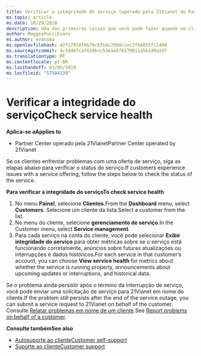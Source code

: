 ```yaml
---
title: Verificar a integridade do serviço (operado pela 21Vianet do Partner Center)
ms.topic: article
ms.date: 10/29/2018
description: Uma das primeiras coisas que você pode fazer quando um cliente estiver tendo problemas com um serviço é verificar a integridade do serviço.
author: MaggiePucciEvans
ms.author: evansma
ms.openlocfilehash: d2f17918f6679cbfb6c299dccec2f84855f1140d
ms.sourcegitcommit: 4c34d6fcaf020bcc53eaa5f0379011a56149a14f
ms.translationtype: MT
ms.contentlocale: pt-BR
ms.lasthandoff: 03/05/2019
ms.locfileid: "57584139"
---
```

# <a name="check-service-health"></a><span data-ttu-id="edb0f-103">Verificar a integridade do serviço</span><span class="sxs-lookup"><span data-stu-id="edb0f-103">Check service health</span></span>

<span data-ttu-id="edb0f-104">**Aplica-se a**</span><span class="sxs-lookup"><span data-stu-id="edb0f-104">**Applies to**</span></span>

-   <span data-ttu-id="edb0f-105">Partner Center operado pela 21Vianet</span><span class="sxs-lookup"><span data-stu-id="edb0f-105">Partner Center operated by 21Vianet</span></span>


<span data-ttu-id="edb0f-106">Se os clientes enfrentar problemas com uma oferta de serviço, siga as etapas abaixo para verificar o status do serviço.</span><span class="sxs-lookup"><span data-stu-id="edb0f-106">If customers experience issues with a service offering, follow the steps below to check the status of the service.</span></span>

<span data-ttu-id="edb0f-107">**Para verificar a integridade do serviço**</span><span class="sxs-lookup"><span data-stu-id="edb0f-107">**To check service health**</span></span>

1.  <span data-ttu-id="edb0f-108">No menu **Painel**, selecione **Clientes**.</span><span class="sxs-lookup"><span data-stu-id="edb0f-108">From the **Dashboard** menu, select **Customers**.</span></span> <span data-ttu-id="edb0f-109">Selecione um cliente da lista.</span><span class="sxs-lookup"><span data-stu-id="edb0f-109">Select a customer from the list.</span></span>
2.  <span data-ttu-id="edb0f-110">No menu do cliente, selecione **gerenciamento de serviço**.</span><span class="sxs-lookup"><span data-stu-id="edb0f-110">In the Customer menu, select **Service management**.</span></span>
3.  <span data-ttu-id="edb0f-111">Para cada serviço na conta do cliente, você pode selecionar **Exibir integridade do serviço** para obter métricas sobre se o serviço está funcionando corretamente, anúncios sobre futuras atualizações ou interrupções e dados históricos.</span><span class="sxs-lookup"><span data-stu-id="edb0f-111">For each service in that customer’s account, you can choose **View service health** for metrics about whether the service is running properly, announcements about upcoming updates or interruptions, and historical data.</span></span>

<span data-ttu-id="edb0f-112">Se o problema ainda persistir após o término da interrupção de serviço, você pode enviar uma solicitação de serviço para 21Vianet em nome do cliente.</span><span class="sxs-lookup"><span data-stu-id="edb0f-112">If the problem still persists after the end of the service outage, you can submit a service request to 21Vianet on behalf of the customer.</span></span> <span data-ttu-id="edb0f-113">Consulte [Relatar problemas em nome de um cliente](report-problems-on-behalf-of-a-customer.md).</span><span class="sxs-lookup"><span data-stu-id="edb0f-113">See [Report problems on behalf of a customer](report-problems-on-behalf-of-a-customer.md).</span></span>

<span data-ttu-id="edb0f-114">**Consulte também**</span><span class="sxs-lookup"><span data-stu-id="edb0f-114">**See also**</span></span>

-   [<span data-ttu-id="edb0f-115">Autosuporte ao cliente</span><span class="sxs-lookup"><span data-stu-id="edb0f-115">Customer self-support</span></span>](customer-self-support.md)
-   [<span data-ttu-id="edb0f-116">Suporte ao cliente</span><span class="sxs-lookup"><span data-stu-id="edb0f-116">Customer support</span></span>](customer-support.md)